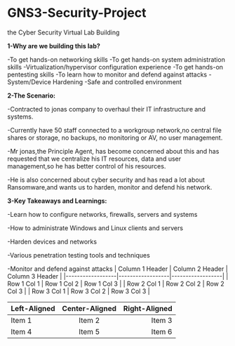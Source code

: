 # GNS3-Security-Project
the Cyber Security Virtual Lab Building

**1-Why are we building this lab?**

-To get hands-on networking skills
-To get hands-on system administration skills
-Virtualization/hypervisor configuration experience
-To get hands-on pentesting skills
-To learn how to monitor and defend against attacks
-System/Device Hardening
-Safe and controlled environment

**2-The Scenario:**

-Contracted to jonas company to overhaul their IT
infrastructure and systems.

-Currently have 50 staff connected to a workgroup network,no
central file shares or storage, no backups, no monitoring or AV,
no user management.

-Mr jonas,the Principle Agent, has become concerned about
this and has requested that we centralize his IT resources, data
and user management,so he has better control of his resources.

-He is also concerned about cyber security and has read a lot about Ransomware,and wants us to harden, monitor and defend
his network.

**3-Key Takeaways and Learnings:**

-Learn how to configure networks, firewalls, servers and systems

-How to administrate Windows and Linux clients and servers

-Harden devices and networks

-Various penetration testing tools and techniques

-Monitor and defend against attacks
| Column 1 Header | Column 2 Header | Column 3 Header |
|------------------|------------------|------------------|
| Row 1 Col 1     | Row 1 Col 2     | Row 1 Col 3     |
| Row 2 Col 1     | Row 2 Col 2     | Row 2 Col 3     |
| Row 3 Col 1     | Row 3 Col 2     | Row 3 Col 3     |

| Left-Aligned | Center-Aligned | Right-Aligned |
|:-------------|:--------------:|--------------:|
| Item 1       | Item 2         | Item 3        |
| Item 4       | Item 5         | Item 6        |
